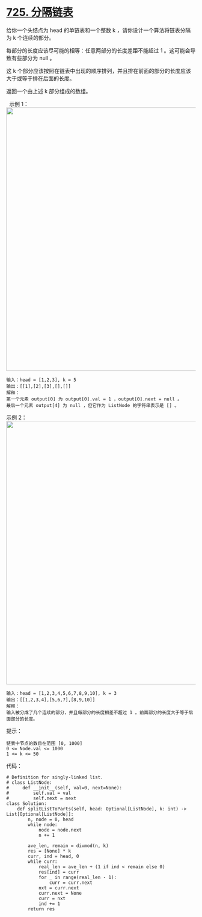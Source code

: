 # [725. 分隔链表](https://leetcode.cn/problems/split-linked-list-in-parts/)

给你一个头结点为 head 的单链表和一个整数 k ，请你设计一个算法将链表分隔为 k 个连续的部分。

每部分的长度应该尽可能的相等：任意两部分的长度差距不能超过 1 。这可能会导致有些部分为 null 。

这 k 个部分应该按照在链表中出现的顺序排列，并且排在前面的部分的长度应该大于或等于排在后面的长度。

返回一个由上述 k 部分组成的数组。

 
示例 1：
<img src="https://assets.leetcode.com/uploads/2021/06/13/split1-lc.jpg" width="700" />
```
输入：head = [1,2,3], k = 5
输出：[[1],[2],[3],[],[]]
解释：
第一个元素 output[0] 为 output[0].val = 1 ，output[0].next = null 。
最后一个元素 output[4] 为 null ，但它作为 ListNode 的字符串表示是 [] 。
```
示例 2：
<img src="https://assets.leetcode.com/uploads/2021/06/13/split2-lc.jpg" width="700" />
```
输入：head = [1,2,3,4,5,6,7,8,9,10], k = 3
输出：[[1,2,3,4],[5,6,7],[8,9,10]]
解释：
输入被分成了几个连续的部分，并且每部分的长度相差不超过 1 。前面部分的长度大于等于后面部分的长度。
```

提示：
```
链表中节点的数目在范围 [0, 1000]
0 <= Node.val <= 1000
1 <= k <= 50
```

代码：
```python3
# Definition for singly-linked list.
# class ListNode:
#     def __init__(self, val=0, next=None):
#         self.val = val
#         self.next = next
class Solution:
    def splitListToParts(self, head: Optional[ListNode], k: int) -> List[Optional[ListNode]]:
        n, node = 0, head
        while node:
            node = node.next
            n += 1
        
        ave_len, remain = divmod(n, k)
        res = [None] * k
        curr, ind = head, 0
        while curr:
            real_len = ave_len + (1 if ind < remain else 0)
            res[ind] = curr
            for _ in range(real_len - 1):
                curr = curr.next
            nxt = curr.next
            curr.next = None
            curr = nxt
            ind += 1
        return res
```